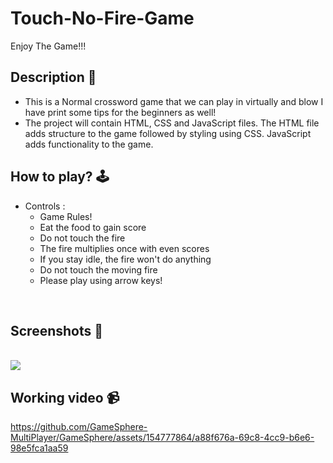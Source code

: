 # **Touch-No-Fire-Game** 
Enjoy The Game!!!
<br>

## **Description 📃**
- This is a Normal crossword game that we can play in virtually and blow I have print some tips for the beginners as well!
- The project will contain HTML, CSS and JavaScript files. The HTML file adds structure to the game followed by styling using CSS. JavaScript adds functionality to the game.

## **How to play? 🕹️**
- Controls :
    - Game Rules!
    - Eat the food to gain score
    - Do not touch the fire
    - The fire multiplies once with even scores
    - If you stay idle, the fire won't do anything
    - Do not touch the moving fire
    - Please play using arrow keys!


<br>

## **Screenshots 📸**


<br>
<img src="https://github.com/GameSphere-MultiPlayer/GameSphere/assets/154777864/8835bbe2-13a4-43d5-b986-bb30442f833c">



<br>



## **Working video 📹**
https://github.com/GameSphere-MultiPlayer/GameSphere/assets/154777864/a88f676a-69c8-4cc9-b6e6-98e5fca1aa59
